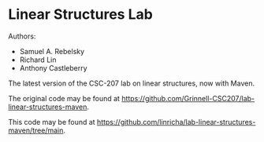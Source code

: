 # Linear Structures Lab

Authors:

* Samuel A. Rebelsky
* Richard Lin
* Anthony Castleberry

The latest version of the CSC-207 lab on linear structures, now with Maven.

The original code may be found at <https://github.com/Grinnell-CSC207/lab-linear-structures-maven>.

This code may be found at https://github.com/linricha/lab-linear-structures-maven/tree/main.

